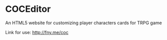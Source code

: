 # COCEditor
An HTML5 website 
for customizing player characters cards
for TRPG game  <Call of Cthulhu>

Link for use: http://fny.me/coc
